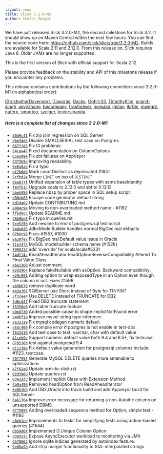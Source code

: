 ```yaml
---
layout: news
title: Slick 3.2.0-M2
author: Stefan Zeiger
---
```

We have just released Slick 3.2.0-M2, the second milestone for Slick 3.2. It
should show up on Maven Central within the next few hours. You can find the
source code here: <https://github.com/slick/slick/tree/3.2.0-M2>. Builds are
available for Scala 2.11 and 2.12.0. From this release on, Slick requires Java 8.
Older JVMs are no longer supported.

This is the first version of Slick with official support for Scala 2.12.

Please provide feedback on the stability and API of this milestone release if you encounter any problems.

This release contains contributions by the following committers since 3.2.0-M1 (in alphabetical order):

[ChristopherDavenport](https://github.com/ChristopherDavenport), [Diagoras](https://github.com/Diagoras), [Gacko](https://github.com/Gacko), [Ophirr33](https://github.com/Ophirr33), [TimothyKlim](https://github.com/TimothyKlim), [anand-singh](https://github.com/anand-singh), [anvyzhang](https://github.com/anvyzhang), [becompany](https://github.com/becompany), [frosforever](https://github.com/frosforever), [hvesalai](https://github.com/hvesalai), [igstan](https://github.com/igstan), [ikr0m](https://github.com/ikr0m), [mwegrz](https://github.com/mwegrz), [naferx](https://github.com/naferx), [smootoo](https://github.com/smootoo), [szeiger](https://github.com/szeiger), [trevorsibanda](https://github.com/trevorsibanda)

##### Here is a complete list of changes since 3.2.0-M1

* [``30d9c41``](https://github.com/slick/slick/commit/30d9c4134d658f1457e8f92abb0f70a131a0e705) Fix zip join regression on SQL Server
* [``dbe94de``](https://github.com/slick/slick/commit/dbe94de685b1d2d7d33ed34b2ff7dc615510f73f) Disable SMALLSERIAL test case on Postgres
* [``667ffd5``](https://github.com/slick/slick/commit/667ffd547df06caf83ba03fae680cc40e39eb776) Fix CI problems:
* [``54caa47``](https://github.com/slick/slick/commit/54caa47a962fe8fc9f82ae78970a59ca68fa90bb) Fixed documentation on ColumnOptions
* [``65a209e``](https://github.com/slick/slick/commit/65a209e85e062c805468b8f424e59c47cd0a8d04) Fix sbt failures on AppVeyor
* [``2372b5e``](https://github.com/slick/slick/commit/2372b5e9fa74477e5380a28049b508ceedc9eeea) Improving readability.
* [``9e8a8ad``](https://github.com/slick/slick/commit/9e8a8adbbe059a0977270cf8cf5bab7f550d793c) Fix a typo
* [``bf2b0db``](https://github.com/slick/slick/commit/bf2b0dbec9716724ccdaf602b2c8fd3afe9b9273) Mark countDistinct as deprecated #1651
* [``5cfbd2e``](https://github.com/slick/slick/commit/5cfbd2ef0d11cf0f331d124246bf1f7f6ea1cd25) Merge `LIMIT` on top of `DISTINCT`
* [``dea877f``](https://github.com/slick/slick/commit/dea877f07af04e30cbed71ffae495f4d076f4abe) Unified expansion of table types with same baseIdentity
* [``f83fb1c``](https://github.com/slick/slick/commit/f83fb1c02fa2a1f843b96dd6414ef6522c447f60) Upgrade scala to 2.12.0 and sbt to 0.13.13
* [``bbeb956``](https://github.com/slick/slick/commit/bbeb956bd57739b2cf0f37abfc7b89456362dfb6) Replace nbsp by proper space in SQL setup script
* [``d80eb85``](https://github.com/slick/slick/commit/d80eb8500d41236f0928415cc334e0c4e9ac6551) Escape code generator default string
* [``9d2da02``](https://github.com/slick/slick/commit/9d2da02ea7033c4dbabec74bbbeedcdebf4c4af8) Update CONTRIBUTING.md
* [``e884c9e``](https://github.com/slick/slick/commit/e884c9e433c232dea75644d2f64dd8c3bb684e93) Moving to non-overloaded method name - #1192
* [``ffbd9cc``](https://github.com/slick/slick/commit/ffbd9cc0b3c8e738295ed08a676403dba58f9335) Update README.md
* [``26b0be8``](https://github.com/slick/slick/commit/26b0be847859babe48f2e472d4a10c4ad53e8e0e) Fix typo in queries.rst
* [``9ce5256``](https://github.com/slick/slick/commit/9ce525642641cca9d885cd1837a759a9ecb5dfa3) Add newline to end of postgres.sql test script
* [``34de035``](https://github.com/slick/slick/commit/34de035128ca0cba538b2835414f15ae21aafa70) JdbcModelBuilder handles normal BigDecimal defaults
* [``07b9c98``](https://github.com/slick/slick/commit/07b9c987b241497a790637a4b19e837bfd25f1c2) Fixes #1557, #1000
* [``8a38fe7``](https://github.com/slick/slick/commit/8a38fe7431b9bb46418da6fe7480f30aa2110482) Fix BigDecimal Default value issue in Oracle
* [``51e14f2``](https://github.com/slick/slick/commit/51e14f2756ed29b8c92a24b0ae24f2acd0b85c6f) MySQL modelbuilder schema name (#1528)
* [``f998232``](https://github.com/slick/slick/commit/f9982326ca90582c7e4836cc4836a687bc09de8c) add 'override' for scala/scala#5331
* [``54df14c``](https://github.com/slick/slick/commit/54df14c07591879ea1d8ba6e44568cf9599fb42c) ReadAheadIterator headOptionReverseCompatibility Altered To Final Value Class
* [``a6e1260``](https://github.com/slick/slick/commit/a6e1260e1c4daf290a99af15297e175d036b52e0) Adjust comment.
* [``82d39b4``](https://github.com/slick/slick/commit/82d39b41ee22da14ad265e0deedf06191e50c628) Replace fakeNullable with asOption. Backward compatibility.
* [``e29c091``](https://github.com/slick/slick/commit/e29c0914c719bd957907ef98241b400045370f6a) Adding option to wrap exposedType in an Option even though the column is not. Fixes #1598
* [``a69b676``](https://github.com/slick/slick/commit/a69b6761e87861c61227d6fba007f893db28d60e) remove duplicate word
* [``443af07``](https://github.com/slick/slick/commit/443af071ae0391402353c2ee43a77b7f0ca0cdfd) SQlServer use Short instead of Byte for TINYINT
* [``5f3cee4``](https://github.com/slick/slick/commit/5f3cee40971f7b42fe8cb8ecb399bdd3ebe8972f) Use DELETE instead of TRUNCATE for DB2
* [``fd6c637``](https://github.com/slick/slick/commit/fd6c6378b143e8004d357b6cefe0948ad3303e26) Fixed DB2 truncate statement
* [``15350e6``](https://github.com/slick/slick/commit/15350e6705bb2bc36c549168ae66a9d81867ad62) Add table truncate feature
* [``b9e8730``](https://github.com/slick/slick/commit/b9e8730cf42d3bfb2e8c35e0a1550cdebb9e1b60) Added possible cause to shape implictNotFound error
* [``248bf18``](https://github.com/slick/slick/commit/248bf1882adcce73cdeed7ac75295d50aac851e1) Improve mysql string type inference
* [``2e323a9``](https://github.com/slick/slick/commit/2e323a9f173e544d469a0cf755e8b699ceac91fe) Fix mysql codegen numeric default
* [``e53c400``](https://github.com/slick/slick/commit/e53c400c0edf4fb24f55009564e2885ecb7e2712) Fix compile error if postgres is not enable in test-dbs
* [``f632d10``](https://github.com/slick/slick/commit/f632d10e58bf5f70746b33f3a893f60d02aea787) Add test case to text, varchar, char with default value.
* [``41ceb9e``](https://github.com/slick/slick/commit/41ceb9ecd9523fd69aa07adbb8c7a255ee1b21e2) Support numeric default value both 9.4 and 9.5+, fix testcase
* [``878538b``](https://github.com/slick/slick/commit/878538bba9f136b6a0617a9dd9e1d1a5799e7e9c) test against postgresql 9.4
* [``d11238e``](https://github.com/slick/slick/commit/d11238e88d752042dae8dd81572c6288ca3ae8ab) Fix default value generation for postgresql columns include #1123, testcase.
* [``707795f``](https://github.com/slick/slick/commit/707795f43e24af5a17640a7922cf78de9f436c49) Generate MySQL DELETE queries more amenable to optimizations
* [``47f62a9``](https://github.com/slick/slick/commit/47f62a969b466becaac4dfe5f3f06e613f6a3e70) Update orm-to-slick.rst
* [``029396d``](https://github.com/slick/slick/commit/029396dce8b29b4f1cd3f0812b5476c07e23254c) Update queries.rst
* [``03a22d3``](https://github.com/slick/slick/commit/03a22d315a658c547b3cdcc31a94f862c60ddb58) Implement Implicit Class with Extension Method
* [``fb9a496``](https://github.com/slick/slick/commit/fb9a496f2ebad530ded58e5c78ee8225ec065ea4) Removed headOption from ReadAheadIterator
* [``6e8b1bb``](https://github.com/slick/slick/commit/6e8b1bb8652668f970bdbbc8c42037c47bab0c5e) Add DB2,Oracle into travis build and add Appveyor build for SQLServer
* [``6a61704``](https://github.com/slick/slick/commit/6a617046b50a22268e88f82fbe7c814e1dc9a619) Improve error messsage for returning a non-AutoInc column on unsupported DBMS
* [``9775894``](https://github.com/slick/slick/commit/97758946c18fa1224b1228c4a79b84656054c1e3) Adding overloaded sequence method for Option, simple test - #1192
* [``a0eb1ee``](https://github.com/slick/slick/commit/a0eb1ee1a06cac2b34680a3be9abdc478ce2b953) Improvements to teskit for simplifying tests using action-based queries (#1544)
* [``6b59d0f``](https://github.com/slick/slick/commit/6b59d0fc228bc4262491d0cf7110eaac0e0d8a7f) Implemented O.Unique Column Option
* [``d3a933c``](https://github.com/slick/slick/commit/d3a933ceaff2c85979959f36abb211868ecfa838) Expose AsyncExecutor workload to monitoring via JMX
* [``5578662``](https://github.com/slick/slick/commit/557866266c8cefdcf585f131eed8bbb613068924) Ignore sqlite indices generated by autoindex feature.
* [``9e88a9b``](https://github.com/slick/slick/commit/9e88a9baeb960c2e0a02b9fec665baaed9f66f60) Add strip margin functionality to SQL-interpolated strings
